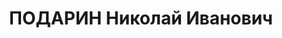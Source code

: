 ---
title: ПОДАРИН Николай Иванович
description: "Род. в 1892, Ленинградская обл., член ВКП(б) в 1918-1937 гг., делегат\
  \ 17-го съезда ВКП(б). Зам. начальника Политуправления Сибирского ВО, дивизионный\
  \ комиссар., б. путиловский рабочий, \n  Арестован 15.05.1937. Приговор: выездная\
  \ сессия ВК ВС СССР в г. Новосибирск, 31.10.1937 – ВМН. Расстрелян 31.10.1937, г.Новосибирск"
---
